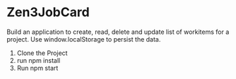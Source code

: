 # Zen3JobCard
Build an application to create, read, delete and update list of workitems for a project. Use window.localStorage to persist the data.

1.  Clone the Project
2.  run npm install
3.  Run npm start

